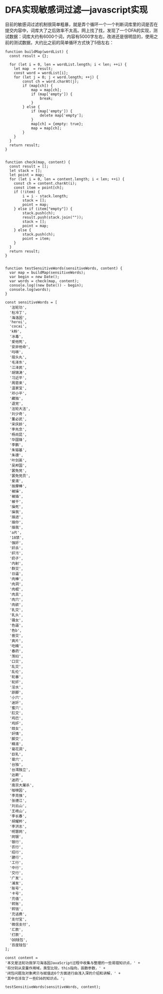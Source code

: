 # DFA实现敏感词过滤—javascript实现

目前的敏感词过滤机制很简单粗暴，就是弄个循环一个一个判断词库里的词是否在提交内容中，词库大了之后效率不太高。网上找了找，发现了一个DFA的实现，测试数据：词库大约有6000个词，内容有5000字左右，改进还是很明显的，使用之前的测试数据，大约比之前的简单循环方式快了5倍左右：
    
    function buildMap(wordList) {
      const result = {};
    
      for (let i = 0, len = wordList.length; i < len; ++i) {
    	let map  = result;
    	const word = wordList[i];
    	for (let j = 0; j < word.length; ++j) {
      		const ch = word.charAt(j);
      		if (map[ch]) {
    			map = map[ch];
    			if (map['empty']) {
      				break;
				}
      		} else {
    			if (map['empty']) {
      				delete map['empty'];
    			}
    			map[ch] = {empty: true};
    			map = map[ch];
      		}
    	}
      }
      return result;
    }
    
    
    function check(map, content) {
      const result = [];
      let stack = [];
      let point = map;
      for (let i = 0, len = content.length; i < len; ++i) {
    	const ch = content.charAt(i);
    	const item = point[ch];
    	if (!item) {
      		i = i - stack.length;
      		stack = [];
      		point = map;
    	} else if (item["empty"]) {
      		stack.push(ch);
      		result.push(stack.join(""));
      		stack = [];
      		point = map;
    	} else {
      		stack.push(ch);
      		point = item;
    	}
      }
      return result;
    }
    
    
    function testSensitiveWords(sensitiveWords, content) {
      var map = buildMap(sensitiveWords);
      var begin = new Date();
      var words = check(map, content);
      console.log((new Date()) - begin);
      console.log(words);
    }
    
    const sensitiveWords = [
	  '法轮功',
      '杜冷丁',
      '海洛因',
      'heroi',
      'cocai',
      'k粉',
      '冰毒',
      '爱他死',
      '安非他命',
      '吗啡',
      '摇头丸',
      '毛泽东',
      '江泽民',
      '胡锦涛',
      '习近平',
      '周恩来',
      '温家宝',
      '邓小平',
      '藏独',
      '退党',
      '法轮大法',
      '刘少奇',
      '董必武',
      '宋庆龄',
      '李先念',
      '杨尚昆',
      '华国锋',
      '李鹏',
      '朱镕基',
      '朱德',
      '叶剑英',
      '吴邦国',
      '罢免党',
      '罢免党员',
      '爱液',
      '按摩棒',
      '被操',
      '被插',
      '被干',
      '操死',
      '操我',
      '插进',
      '插你',
      '插我',
      'a片',
      '18禁',
      '强奸',
      '奸杀',
      '奸污',
      '奶子',
      '内射',
      '群交',
      '日逼',
      '肉棒',
      '肉洞',
      '肉棍',
      '肉具',
      '肉穴',
      '肉欲',
      '乳交',
      '乳头',
      '骚女',
      '色逼',
      '色b',
      '兽交',
      '爽片',
      '吃精',
      '春药',
      '荡妇',
      '口交',
      '乱交',
      '乱伦',
      '轮暴',
      '轮奸',
      '淫水',
      '舔脚',
      '小穴',
      '迷奸',
      '蜜穴',
      '肛交',
      '鸡巴',
      '鸡奸',
      '妓女',
      '奸情',
      '脚交',
      '精液',
      '菊花洞',
      '巨乳',
      '菊穴',
      '台独',
      '台湾独立',
      '达赖',
      '迷药',
      '南京大屠杀',
      '咖啡因',
      '李克强',
      '张德江',
      '刘云山',
      '王岐山',
      '李长春',
      '胡耀邦',
      '李洪志',
      '明慧网',
      '网银',
      '银行',
      '农行',
      '招行',
      '建行',
      '工行',
      '中行',
      '交行',
      '广发',
      '浦发',
      '账号',
      '卡号',
      '充值',
      '转账',
      '转钱',
      '充话费',
      '支付宝',
      '微信支付',
      '汇款',
      '打款',
      'QQ钱包',
      '百度钱包'
	];
    
    const content =
    '本文是法轮功我学习海洛因JavaScript过程中收集与整理的一些易错知识点，' +
    '将分别从变量作用域，类型比较，this指向，函数参数，' +
    '闭包问题及对象拷贝与赋值这6个方面进行由浅入深的介绍和讲解，' +
    '其中也涉及了一些ES6的知识点。';
    
    testSensitiveWords(sensitiveWords, content);